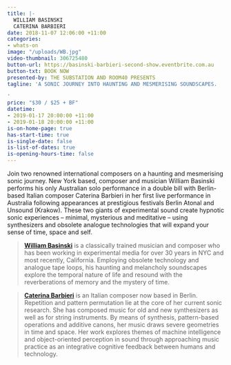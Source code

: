 ```yaml
---
title: |-
  WILLIAM BASINSKI 
  CATERINA BARBIERI
date: 2018-11-07 12:06:00 +11:00
categories:
- whats-on
image: "/uploads/WB.jpg"
video-thumbnail: 306725480
button-url: https://basinski-barbieri-second-show.eventbrite.com.au
button-txt: BOOK NOW
presented-by: THE SUBSTATION AND ROOM40 PRESENTS
tagline: 'A SONIC JOURNEY INTO HAUNTING AND MESMERISING SOUNDSCAPES.

'
price: "$30 / $25 + BF"
datetime:
- 2019-01-17 20:00:00 +11:00
- 2019-01-18 20:00:00 +11:00
is-on-home-page: true
has-start-time: true
is-single-date: false
is-list-of-dates: true
is-opening-hours-time: false
---
```


Join two renowned international composers on a haunting and mesmerising sonic journey. New York based, composer and musician William Basinski performs his only Australian solo performance in a double bill with Berlin-based Italian composer Caterina Barbieri in her first live performance in Australia following appearances at prestigious festivals Berlin Atonal and Unsound (Krakow). These two giants of experimental sound create hypnotic sonic experiences – minimal, mysterious and meditative – using synthesizers and obsolete analogue technologies that will expand your sense of time, space and self.


> **[William Basinski](https://www.youtube.com/watch?v=uzcHdxTj00I)** is a classically trained musician and composer who has been working in experimental media for over 30 years in NYC and most recently, California. Employing obsolete technology and analogue tape loops, his haunting and melancholy soundscapes explore the temporal nature of life and resound with the reverberations of memory and the mystery of time.

> **[Caterina Barbieri](https://www.youtube.com/watch?v=x4aH1HGzCUc)** is an Italian composer now based in Berlin. Repetition and pattern permutation lie at the core of her current sonic research. She has composed music for old and new synthesizers as well as for string instruments. By means of synthesis, pattern-based operations and additive canons, her music draws severe geometries in time and space. Her work explores themes of machine intelligence and object-oriented perception in sound through approaching music practice as an integrative cognitive feedback between humans and technology. 